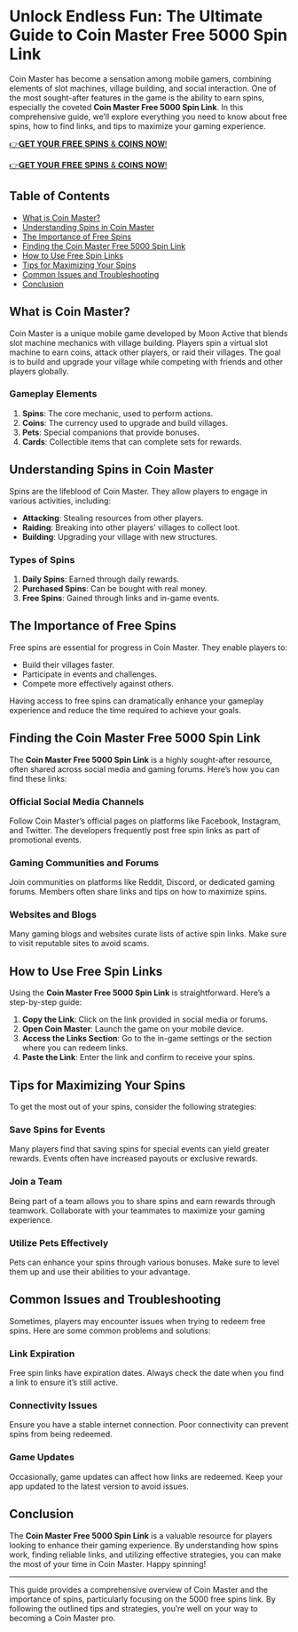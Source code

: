 # Unlock Endless Fun: The Ultimate Guide to Coin Master Free 5000 Spin Link

Coin Master has become a sensation among mobile gamers, combining elements of slot machines, village building, and social interaction. One of the most sought-after features in the game is the ability to earn spins, especially the coveted **Coin Master Free 5000 Spin Link**. In this comprehensive guide, we’ll explore everything you need to know about free spins, how to find links, and tips to maximize your gaming experience.

[👉𝐆𝐄𝐓 𝐘𝐎𝐔𝐑 𝐅𝐑𝐄𝐄 𝐒𝐏𝐈𝐍𝐒 & 𝐂𝐎𝐈𝐍𝐒 𝐍𝐎𝐖!](http://todaylink.site/Coinspins/)

[👉𝐆𝐄𝐓 𝐘𝐎𝐔𝐑 𝐅𝐑𝐄𝐄 𝐒𝐏𝐈𝐍𝐒 & 𝐂𝐎𝐈𝐍𝐒 𝐍𝐎𝐖!](http://todaylink.site/Coinspins/)

## Table of Contents

- [What is Coin Master?](#what-is-coin-master)
- [Understanding Spins in Coin Master](#understanding-spins-in-coin-master)
- [The Importance of Free Spins](#the-importance-of-free-spins)
- [Finding the Coin Master Free 5000 Spin Link](#finding-the-coin-master-free-5000-spin-link)
- [How to Use Free Spin Links](#how-to-use-free-spin-links)
- [Tips for Maximizing Your Spins](#tips-for-maximizing-your-spins)
- [Common Issues and Troubleshooting](#common-issues-and-troubleshooting)
- [Conclusion](#conclusion)

## What is Coin Master?

Coin Master is a unique mobile game developed by Moon Active that blends slot machine mechanics with village building. Players spin a virtual slot machine to earn coins, attack other players, or raid their villages. The goal is to build and upgrade your village while competing with friends and other players globally.

### Gameplay Elements

1. **Spins**: The core mechanic, used to perform actions.
2. **Coins**: The currency used to upgrade and build villages.
3. **Pets**: Special companions that provide bonuses.
4. **Cards**: Collectible items that can complete sets for rewards.

## Understanding Spins in Coin Master

Spins are the lifeblood of Coin Master. They allow players to engage in various activities, including:

- **Attacking**: Stealing resources from other players.
- **Raiding**: Breaking into other players’ villages to collect loot.
- **Building**: Upgrading your village with new structures.

### Types of Spins

1. **Daily Spins**: Earned through daily rewards.
2. **Purchased Spins**: Can be bought with real money.
3. **Free Spins**: Gained through links and in-game events.

## The Importance of Free Spins

Free spins are essential for progress in Coin Master. They enable players to:

- Build their villages faster.
- Participate in events and challenges.
- Compete more effectively against others.

Having access to free spins can dramatically enhance your gameplay experience and reduce the time required to achieve your goals.

## Finding the Coin Master Free 5000 Spin Link

The **Coin Master Free 5000 Spin Link** is a highly sought-after resource, often shared across social media and gaming forums. Here’s how you can find these links:

### Official Social Media Channels

Follow Coin Master’s official pages on platforms like Facebook, Instagram, and Twitter. The developers frequently post free spin links as part of promotional events.

### Gaming Communities and Forums

Join communities on platforms like Reddit, Discord, or dedicated gaming forums. Members often share links and tips on how to maximize spins.

### Websites and Blogs

Many gaming blogs and websites curate lists of active spin links. Make sure to visit reputable sites to avoid scams.

## How to Use Free Spin Links

Using the **Coin Master Free 5000 Spin Link** is straightforward. Here’s a step-by-step guide:

1. **Copy the Link**: Click on the link provided in social media or forums.
2. **Open Coin Master**: Launch the game on your mobile device.
3. **Access the Links Section**: Go to the in-game settings or the section where you can redeem links.
4. **Paste the Link**: Enter the link and confirm to receive your spins.

## Tips for Maximizing Your Spins

To get the most out of your spins, consider the following strategies:

### Save Spins for Events

Many players find that saving spins for special events can yield greater rewards. Events often have increased payouts or exclusive rewards.

### Join a Team

Being part of a team allows you to share spins and earn rewards through teamwork. Collaborate with your teammates to maximize your gaming experience.

### Utilize Pets Effectively

Pets can enhance your spins through various bonuses. Make sure to level them up and use their abilities to your advantage.

## Common Issues and Troubleshooting

Sometimes, players may encounter issues when trying to redeem free spins. Here are some common problems and solutions:

### Link Expiration

Free spin links have expiration dates. Always check the date when you find a link to ensure it’s still active.

### Connectivity Issues

Ensure you have a stable internet connection. Poor connectivity can prevent spins from being redeemed.

### Game Updates

Occasionally, game updates can affect how links are redeemed. Keep your app updated to the latest version to avoid issues.

## Conclusion

The **Coin Master Free 5000 Spin Link** is a valuable resource for players looking to enhance their gaming experience. By understanding how spins work, finding reliable links, and utilizing effective strategies, you can make the most of your time in Coin Master. Happy spinning!

---

This guide provides a comprehensive overview of Coin Master and the importance of spins, particularly focusing on the 5000 free spins link. By following the outlined tips and strategies, you’re well on your way to becoming a Coin Master pro.

